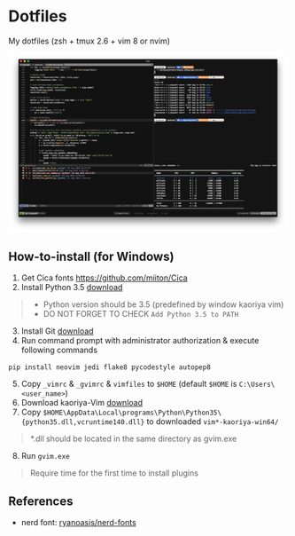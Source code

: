 # Dotfiles

My dotfiles (zsh + tmux 2.6 + vim 8 or nvim)

![](./sample/terminal.png)

## How-to-install (for Windows)

1. Get Cica fonts <https://github.com/miiton/Cica>
2. Install Python 3.5 [download](https://www.python.org/ftp/python/3.5.4/python-3.5.4-amd64.exe)

> - Python version should be 3.5 (predefined by window kaoriya vim)
> - DO NOT FORGET TO CHECK `Add Python 3.5 to PATH`

3. Install Git [download](https://github.com/git-for-windows/git/releases/latest)
4. Run command prompt with administrator authorization & execute following commands

```
pip install neovim jedi flake8 pycodestyle autopep8
```

5. Copy `_vimrc` & `_gvimrc` & `vimfiles` to `$HOME` (default `$HOME` is `C:\Users\<user_name>`)
6. Download kaoriya-Vim [download](http://vim-jp.org/redirects/koron/vim-kaoriya/latest/win64/)
7. Copy `$HOME\AppData\Local\programs\Python\Python35\{python35.dll,vcruntime140.dll}` to downloaded `vim*-kaoriya-win64/`

> *.dll should be located in the same directory as gvim.exe

8. Run `gvim.exe`

> Require time for the first time to install plugins

## References

- nerd font: [ryanoasis/nerd-fonts](https://github.com/ryanoasis/nerd-fonts)
